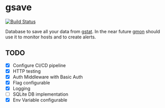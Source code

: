 # gsave
[![Build Status](https://cloud.drone.io/api/badges/hamburghammer/gsave/status.svg)](https://cloud.drone.io/hamburghammer/gsave)

Database to save all your data from [gstat](https://github.com/hamburghammer/gstat). 
In the near future [gmon](https://github.com/hamburghammer/gmon) should use it to monitor hosts and to create alerts.

## TODO
- [x] Configure CI/CD pipeline
- [x] HTTP testing
- [x] Auth Middleware with Basic Auth
- [x] Flag configurable
- [x] Logging
- [ ] SQLite DB implementation
- [x] Env Variable configurable
